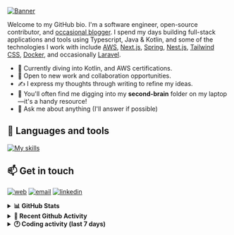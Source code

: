[![Banner](https://raw.githubusercontent.com/wilfriedago/wilfriedago/main/assets/1.png)][website]

Welcome to my GitHub bio. I'm a software engineer, open-source contributor, and [occasional blogger][blog]. I spend my days building full-stack applications and tools using Typescript, Java & Kotlin, and some of the technologies I work with include [AWS](https://aws.amazon.com/fr/), [Next.js](https://nextjs.org/), [Spring](https://spring.io/), [Nest.js](https://nestjs.com/), [Tailwind CSS](https://github.com/tailwindlabs/tailwindcss), [Docker](https://www.docker.com/), and occasionally [Laravel](https://laravel.com/).

- 🔭 Currently diving into Kotlin, and AWS certifications.
- 👯 Open to new work and collaboration opportunities.
- ✍️ I express my thoughts through writing to refine my ideas.
- 🧠 You'll often find me digging into my **second-brain** folder on my laptop—it's a handy resource!
- 💬 Ask me about anything (I'll answer if possible)

## 🎨 Languages and tools

[![My skills](https://skillicons.dev/icons?i=typescript,js,nodejs,nest,java,kotlin,spring,python,fastapi,django,aws,docker,vscode,idea,tailwind&perline=15)](https://wilfriedago.dev/about#skills)

## 📫 Get in touch
[![web](https://img.shields.io/badge/WEBSITE-12100E?logo=google-earth&color=282A36)][website]
[![email](https://img.shields.io/badge/MAIL-12100E?logo=mailgun&color=282A36)][mail]
[![linkedin](https://img.shields.io/badge/LINKEDIN-12100E?logo=linkedin&color=282A36)][linkedin]


<details>
  <summary><b>📊 GitHub Stats</b></summary>
	<br/>
	<p align="left">
		<img width="49.5%" src="https://github-readme-stats.vercel.app/api?username=wilfriedago&show_icons=true&count_private=true&title_color=10b981&icon_color=10b981&theme=react&hide_border=true&rank_icon=github" />
		<img width="49.5%" src="https://streak-stats.demolab.com/?user=wilfriedago&hide_border=true&theme=react&ring=10b981&fire=fff&currStreakNum=fff&sideLabels=10b981&currStreakLabel=10b981&sideNums=fff" />
	</p>
</details>

<details>
  <summary><b>📅 Recent Github Activity</b></summary>
	<br>

<!--RECENT_ACTIVITY:last_update-->
Last Updated: Tuesday, October 8th, 2024, 4:17:25 AM
<!--RECENT_ACTIVITY:last_update_end-->

<!--RECENT_ACTIVITY:start-->
1. 🔱 Forked [wilfriedago/keycloak-cloud-iam-theme](undefined) from [cloud-iam/keycloak-cloud-iam-theme](https://github.com/cloud-iam/keycloak-cloud-iam-theme)<br>
2. 🔱 Forked [wilfriedago/ibm-plex](undefined) from [IBM/plex](https://github.com/IBM/plex)<br>
3. ⭐ Starred [IBM/plex](https://github.com/IBM/plex)<br>
4. 🔱 Forked [wilfriedago/AxonFramework](undefined) from [AxonFramework/AxonFramework](https://github.com/AxonFramework/AxonFramework)<br>
5. ⭐ Starred [AxonFramework/AxonFramework](https://github.com/AxonFramework/AxonFramework)<br>
<!--RECENT_ACTIVITY:end-->
</details>

<details>
  <summary><b>🕐 Coding activity (last 7 days)</b></summary>
	<br>

<!--START_SECTION:waka-->

```python
Total Time: 37 hrs 41 mins

Java              13 hrs 9 mins   ████████▒░░░░░░░░░░░░░░░░   33.96 %
TypeScript        7 hrs 41 mins   █████░░░░░░░░░░░░░░░░░░░░   19.83 %
SCSS              1 hr 59 mins    █▒░░░░░░░░░░░░░░░░░░░░░░░   05.15 %
Other             1 hr 2 mins     ▓░░░░░░░░░░░░░░░░░░░░░░░░   02.70 %
```

<!--END_SECTION:waka-->
</details>

[website]: https://wilfriedago.dev
[linkedin]: https://linkedin.com/in/wilfriedago
[blog]: https://wilfriedago.dev/blog
[mail]: mailto:me@wilfriedago.dev
